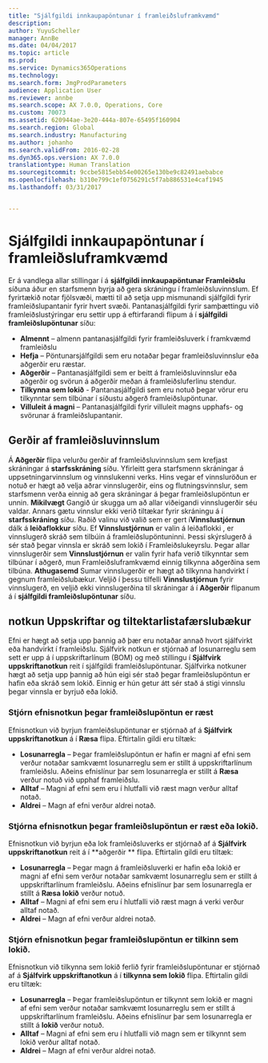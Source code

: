 ```yaml
---
title: "Sjálfgildi innkaupapöntunar í framleiðsluframkvæmd"
description: 
author: YuyuScheller
manager: AnnBe
ms.date: 04/04/2017
ms.topic: article
ms.prod: 
ms.service: Dynamics365Operations
ms.technology: 
ms.search.form: JmgProdParameters
audience: Application User
ms.reviewer: annbe
ms.search.scope: AX 7.0.0, Operations, Core
ms.custom: 70073
ms.assetid: 620944ae-3e20-444a-807e-65495f160904
ms.search.region: Global
ms.search.industry: Manufacturing
ms.author: johanho
ms.search.validFrom: 2016-02-28
ms.dyn365.ops.version: AX 7.0.0
translationtype: Human Translation
ms.sourcegitcommit: 9ccbe5815ebb54e00265e130be9c82491aebabce
ms.openlocfilehash: b310e799c1ef0756291c5f7ab886531e4caf1945
ms.lasthandoff: 03/31/2017


---
```


# <a name="production-order-defaults-in-manufacturing-execution"></a>Sjálfgildi innkaupapöntunar í framleiðsluframkvæmd



Er á vandlega allar stillingar í á **sjálfgildi innkaupapöntunar Framleiðslu** síðuna áður en starfsmenn byrja að gera skráningu í framleiðsluvinnslum. Ef fyrirtækið notar fjölsvæði, mætti til að setja upp mismunandi sjálfgildi fyrir framleiðslupantanir fyrir hvert svæði. Pantanasjálfgildi fyrir samþættingu við framleiðslustýringar eru settir upp á eftirfarandi flipum á í **sjálfgildi framleiðslupöntunar** síðu:

-   **Almennt** – almenn pantanasjálfgildi fyrir framleiðsluverk í framkvæmd framleiðslu
-   **Hefja** – Pöntunarsjálfgildi sem eru notaðar þegar framleiðsluvinnslur eða aðgerðir eru ræstar.
-   **Aðgerðir** – Pantanasjálfgildi sem er beitt á framleiðsluvinnslur eða aðgerðir og svörun á aðgerðir meðan á framleiðsluferlinu stendur.
-   **Tilkynna sem lokið** - Pantanasjálfgildi sem eru notuð þegar vörur eru tilkynntar sem tilbúnar í síðustu aðgerð framleiðslupöntunar.
-   **Villuleit á magni** – Pantanasjálfgildi fyrir villuleit magns upphafs- og svörunar á framleiðslupantanir.

## <a name="types-of-production-jobs"></a>Gerðir af framleiðsluvinnslum
Á **Aðgerðir** flipa velurðu gerðir af framleiðsluvinnslum sem krefjast skráningar á **starfsskráning** síðu. Yfirleitt gera starfsmenn skráningar á uppsetningarvinnslum og vinnslukenni verks. Hins vegar ef vinnsluröðun er notuð er hægt að velja aðrar vinnslugerðir, eins og flutningsvinnslur, sem starfsmenn verða einnig að gera skráningar á þegar framleiðslupöntun er unnin. **Mikilvægt** Gangið úr skugga um að allar viðeigandi vinnslugerðir séu valdar. Annars gætu vinnslur ekki verið tiltækar fyrir skráningu á í **starfsskráning** síðu. Raðið valinu við valið sem er gert í**Vinnslustjórnun** dálk á **leiðaflokkur** síðu. Ef **Vinnslustjórnun** er valin á leiðaflokki , er vinnslugerð skráð sem tilbúin á framleiðslupöntuninni. Þessi skýrslugerð á sér stað þegar vinnsla er skráð sem lokið í Framleiðslukeyrslu. Þegar allar vinnslugerðir sem **Vinnslustjórnun** er valin fyrir hafa verið tilkynntar sem tilbúnar í aðgerð, mun Framleiðsluframkvæmd einnig tilkynna aðgerðina sem tilbúna. **Athugasemd** Sumar vinnslugerðir er hægt að tilkynna handvirkt í gegnum framleiðslubækur. Veljið í þessu tilfelli **Vinnslustjórnun** fyrir vinnslugerð, en veljið ekki vinnslugerðina til skráningar á í **Aðgerðir** flipanum á í **sjálfgildi framleiðslupöntunar** síðu.

## <a name="bom-consumption-and-picking-list-journals"></a>notkun Uppskriftar og tiltektarlistafærslubækur
Efni er hægt að setja upp þannig að þær eru notaðar annað hvort sjálfvirkt eða handvirkt í framleiðslu. Sjálfvirk notkun er stjórnað af losunarreglu sem sett er upp á í uppskriftarlínum (BOM) og með stillingu í **Sjálfvirk uppskriftanotkun** reit í sjálfgildi framleiðslupöntunar. Sjálfvirka notkuner hægt að setja upp þannig að hún eigi sér stað þegar framleiðslupöntun er hafin eða skráð sem lokið. Einnig er hún getur átt sér stað á stigi vinnslu þegar vinnsla er byrjuð eða lokið.

### <a name="controlling-material-consumption-when-a-production-order-is-started"></a>Stjórn efnisnotkun þegar framleiðslupöntun er ræst

Efnisnotkun við byrjun framleiðslupöntunar er stjórnað af á **Sjálfvirk uppskriftanotkun** á í **Ræsa** flipa. Eftirtalin gildi eru tiltæk:

-   **Losunarregla** – Þegar framleiðslupöntun er hafin er magni af efni sem verður notaðar samkvæmt losunarreglu sem er stillt á uppskriftarlínum framleiðslu. Aðeins efnislínur þar sem losunarregla er stillt á **Ræsa** verður notuð við upphaf framleiðslu.
-   **Alltaf** – Magni af efni sem eru í hlutfalli við ræst magn verður alltaf notað.
-   **Aldrei** – Magn af efni verður aldrei notað.

### <a name="controlling-material-consumption-when-a-production-job-is-started-or-completed"></a>Stjórna efnisnotkun þegar framleiðslupöntun er ræst eða lokið.

Efnisnotkun við byrjun eða lok framleiðsluverks er stjórnað af á **Sjálfvirk uppskriftanotkun** reit á í **aðgerðir ** flipa. Eftirtalin gildi eru tiltæk:

-   **Losunarregla** – Þegar magn á framleiðsluverki er hafin eða lokið er magni af efni sem verður notaðar samkvæmt losunarreglu sem er stillt á uppskriftarlínum framleiðslu. Aðeins efnislínur þar sem losunarregla er stillt á **Ræsa**  **lokið** verður notuð.
-   **Alltaf** – Magni af efni sem eru í hlutfalli við ræst magn á verki verður alltaf notað.
-   **Aldrei** – Magn af efni verður aldrei notað.

### <a name="controlling-material-consumption-when-a-production-order-is-reported-as-finished"></a>Stjórn efnisnotkun þegar framleiðslupöntun er tilkinn sem lokið.

Efnisnotkun við tilkynna sem lokið ferlið fyrir framleiðslupöntunar er stjórnað af á **Sjálfvirk uppskriftanotkun** á í **tilkynna sem lokið** flipa. Eftirtalin gildi eru tiltæk:

-   **Losunarregla** – Þegar framleiðslupöntun er tilkynnt sem lokið er magni af efni sem verður notaðar samkvæmt losunarreglu sem er stillt á uppskriftarlínum framleiðslu. Aðeins efnislínur þar sem losunarregla er stillt á **lokið** verður notuð.
-   **Alltaf** – Magni af efni sem eru í hlutfalli við magn sem er tilkynnt sem lokið verður alltaf notað.
-   **Aldrei** – Magn af efni verður aldrei notað.



